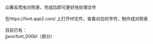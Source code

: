 众筹反爬虫对照表，完成后即可更好地处理文件<br/><br/>
在https://font.qqe2.com/ 上打开ttf文件，查看对应的字符，制作成对照表<br/><br/>
目前已有：<br/>
jjwxcfont_000bl（部分）

